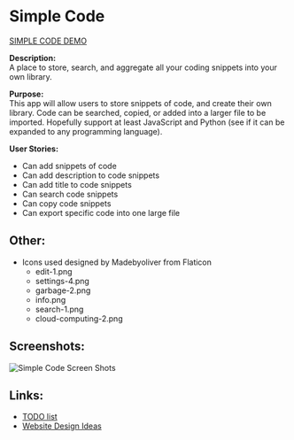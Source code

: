 # Simple Code

[SIMPLE CODE DEMO](https://simple-code-app.herokuapp.com/)

<b>Description:</b>
<br/> A place to store, search, and aggregate all your coding snippets into your own library.

<b>Purpose:</b> 
<br/>This app will allow users to store snippets of code, and create their own library. Code can be searched, copied, or added into a larger file to be imported. Hopefully support at least JavaScript and Python (see if it can be expanded to any programming language).

<b>User Stories:</b>
- Can add snippets of code
- Can add description to code snippets
- Can add title to code snippets
- Can search code snippets
- Can copy code snippets
- Can export specific code into one large file


## Other:
- Icons used designed by Madebyoliver from Flaticon
    - edit-1.png
    - settings-4.png
    - garbage-2.png
    - info.png
    - search-1.png
    - cloud-computing-2.png

## Screenshots:

![Simple Code Screen Shots](https://github.com/riceball1/simple-code/blob/master/public/simple-code-screenshots.png)




## Links:
- [TODO list](/TODO.md)
- [Website Design Ideas](/DESIGN.md)

